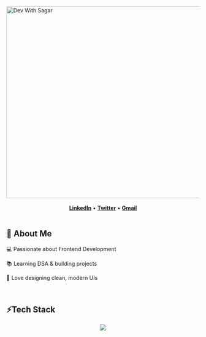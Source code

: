 <div>  <img width="1500" height="500" alt="Dev With Sagar" src="https://github.com/user-attachments/assets/3ec3d328-ca40-4bde-997d-384695e795b1" /> </div>

<br>

<div align="center">
  <a href="https://www.linkedin.com/in/sagar-mitra19/" target="_blank"><strong>LinkedIn</strong></a>
  <span> • </span>
  <a href="https://x.com/devwithsagar" target="_blank"><strong>Twitter</strong></a>
  <span> • </span>
  <a href="mailto:sagar.mitrasagar10@gmail.com"><strong>Gmail</strong></a>
</div>

<br/>

<h2> 🚀 About Me</h2>
<p>💻 Passionate about Frontend Development</p>
<p>📚 Learning DSA & building projects </p>
<p>🎨 Love designing clean, modern UIs</p>



<br/>

<h2> ⚡Tech Stack</h2>
<p align="center">
  <img src="https://skillicons.dev/icons?i=js,react,redux,tailwind,html,css,git,github,vscode" />
</p>




